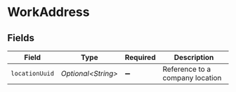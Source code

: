 # WorkAddress


## Fields

| Field                           | Type                            | Required                        | Description                     |
| ------------------------------- | ------------------------------- | ------------------------------- | ------------------------------- |
| `locationUuid`                  | *Optional\<String>*             | :heavy_minus_sign:              | Reference to a company location |